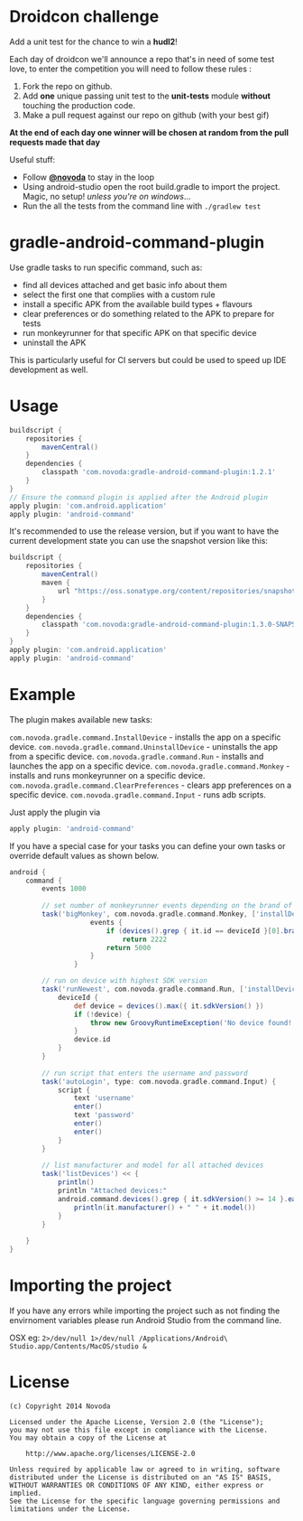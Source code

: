 Droidcon challenge
==

Add a unit test for the chance to win a **hudl2**!

Each day of droidcon we'll announce a repo that's in need of some test love, to enter the competition you will need to follow these rules :

1. Fork the repo on github.
2. Add **one** unique passing unit test to the **unit-tests** module **without** touching the production code.
3. Make a pull request against our repo on github (with your best gif)

**At the end of each day one winner will be chosen at random from the pull requests made that day**

Useful stuff:

- Follow **[@novoda](http://twitter.com/novoda)** to stay in the loop
- Using android-studio open the root build.gradle to import the project. Magic, no setup! *unless you're on windows*...
- Run the all the tests from the command line with `./gradlew test`

gradle-android-command-plugin
=============================

Use gradle tasks to run specific command, such as:

- find all devices attached and get basic info about them
- select the first one that complies with a custom rule
- install a specific APK from the available build types + flavours
- clear preferences or do something related to the APK to prepare for tests
- run monkeyrunner for that specific APK on that specific device
- uninstall the APK


This is particularly useful for CI servers but could be used to speed up IDE development as well.

Usage
=============================



```groovy
buildscript {
    repositories {
        mavenCentral()
    }
    dependencies {
        classpath 'com.novoda:gradle-android-command-plugin:1.2.1'
    }
}
// Ensure the command plugin is applied after the Android plugin
apply plugin: 'com.android.application'
apply plugin: 'android-command'
```

It's recommended to use the release version, but if you want to have the current development state you can use the snapshot version like this:

```groovy
buildscript {
    repositories {
        mavenCentral()
        maven {
            url "https://oss.sonatype.org/content/repositories/snapshots/"
        }
    }
    dependencies {
        classpath 'com.novoda:gradle-android-command-plugin:1.3.0-SNAPSHOT'
    }
}
apply plugin: 'com.android.application'
apply plugin: 'android-command'
```


Example
=============================

The plugin makes available new tasks:

`com.novoda.gradle.command.InstallDevice` - installs the app on a specific device.
`com.novoda.gradle.command.UninstallDevice` - uninstalls the app from a specific device.
`com.novoda.gradle.command.Run` - installs and launches the app on a specific device.
`com.novoda.gradle.command.Monkey` - installs and runs monkeyrunner on a specific device.
`com.novoda.gradle.command.ClearPreferences` - clears app preferences on a specific device.
`com.novoda.gradle.command.Input` - runs adb scripts.

Just apply the plugin via

```groovy
apply plugin: 'android-command'
```

If you have a special case for your tasks you can define your own tasks or override
default values as shown below.

```groovy
android {
    command {
        events 1000
        
        // set number of monkeyrunner events depending on the brand of the device
        task('bigMonkey', com.novoda.gradle.command.Monkey, ['installDevice']) {
                    events {
                        if (devices().grep { it.id == deviceId }[0].brand() != 'Amazon')
                            return 2222
                        return 5000
                    }
                }

        // run on device with highest SDK version
        task('runNewest', com.novoda.gradle.command.Run, ['installDevice']) {
            deviceId {
                def device = devices().max({ it.sdkVersion() })
                if (!device) {
                    throw new GroovyRuntimeException('No device found!')
                }
                device.id
            }
        }
        
        // run script that enters the username and password
        task('autoLogin', type: com.novoda.gradle.command.Input) {
            script {
                text 'username'
                enter()
                text 'password'
                enter()
                enter()
            }
        }
        
        // list manufacturer and model for all attached devices
        task('listDevices') << {
            println()
            println "Attached devices:"
            android.command.devices().grep { it.sdkVersion() >= 14 }.each {
                println(it.manufacturer() + " " + it.model())
            }
        }
        
    }
}
```

Importing the project
=====================

If you have any errors while importing the project such as not finding the envirnoment variables please run Android Studio from the command line.

OSX eg: `2>/dev/null 1>/dev/null /Applications/Android\ Studio.app/Contents/MacOS/studio &`

License
=======

    (c) Copyright 2014 Novoda

    Licensed under the Apache License, Version 2.0 (the "License");
    you may not use this file except in compliance with the License.
    You may obtain a copy of the License at

        http://www.apache.org/licenses/LICENSE-2.0

    Unless required by applicable law or agreed to in writing, software
    distributed under the License is distributed on an "AS IS" BASIS,
    WITHOUT WARRANTIES OR CONDITIONS OF ANY KIND, either express or implied.
    See the License for the specific language governing permissions and
    limitations under the License.

